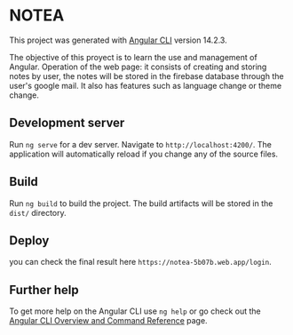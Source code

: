 # NOTEA

This project was generated with [Angular CLI](https://github.com/angular/angular-cli) version 14.2.3.

The objective of this proyect is to learn the use and management of Angular. Operation of the web page: it consists of creating and storing notes by user, the notes will be stored in the firebase database through the user's google mail. It also has features such as language change or theme change.

## Development server

Run `ng serve` for a dev server. Navigate to `http://localhost:4200/`. The application will automatically reload if you change any of the source files.

## Build

Run `ng build` to build the project. The build artifacts will be stored in the `dist/` directory.

## Deploy

you can check the final result here `https://notea-5b07b.web.app/login`.

## Further help

To get more help on the Angular CLI use `ng help` or go check out the [Angular CLI Overview and Command Reference](https://angular.io/cli) page.
